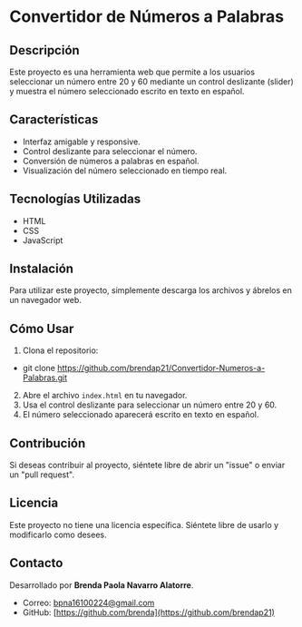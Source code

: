 # Convertidor de Números a Palabras

## Descripción
Este proyecto es una herramienta web que permite a los usuarios seleccionar un número entre 20 y 60 mediante un control deslizante (slider) y muestra el número seleccionado escrito en texto en español.

## Características
- Interfaz amigable y responsive.
- Control deslizante para seleccionar el número.
- Conversión de números a palabras en español.
- Visualización del número seleccionado en tiempo real.

## Tecnologías Utilizadas
- HTML
- CSS
- JavaScript

## Instalación
Para utilizar este proyecto, simplemente descarga los archivos y ábrelos en un navegador web.

## Cómo Usar

1. Clona el repositorio:

- git clone https://github.com/brendap21/Convertidor-Numeros-a-Palabras.git
  
2. Abre el archivo `index.html` en tu navegador.
3. Usa el control deslizante para seleccionar un número entre 20 y 60.
4. El número seleccionado aparecerá escrito en texto en español.

## Contribución
Si deseas contribuir al proyecto, siéntete libre de abrir un "issue" o enviar un "pull request".

## Licencia
Este proyecto no tiene una licencia específica. Siéntete libre de usarlo y modificarlo como desees.

## Contacto
Desarrollado por **Brenda Paola Navarro Alatorre**.
- Correo: [bpna16100224@gmail.com](mailto:brenda@example.com)
- GitHub: [https://github.com/brenda](https://github.com/brendap21)
